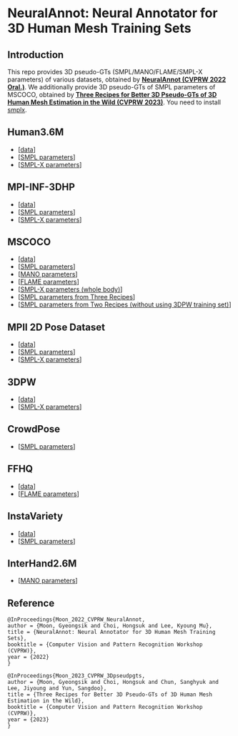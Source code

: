 
# **NeuralAnnot: Neural Annotator for 3D Human Mesh Training Sets**
  
## Introduction  
This repo provides 3D pseudo-GTs (SMPL/MANO/FLAME/SMPL-X parameters) of various datasets, obtained by **[NeuralAnnot (CVPRW 2022 Oral.)](https://arxiv.org/abs/2011.11232)**.
We additionally provide 3D pseudo-GTs of SMPL parameters of MSCOCO, obtained by **[Three Recipes for Better 3D Pseudo-GTs of 3D Human Mesh Estimation in the Wild (CVPRW 2023)](https://arxiv.org/abs/2304.04875)**.
You need to install [smplx](https://github.com/vchoutas/smplx).

  
## Human3.6M
* [[data](https://1drv.ms/f/s!All7gdNh7XE5kGrEdXkTKN3qWOmg?e=9NK66J)]
* [[SMPL parameters](https://1drv.ms/f/s!All7gdNh7XE5oRb-ZscrxlS75Ogb?e=EaFfQz)]
* [[SMPL-X parameters](https://1drv.ms/f/s!All7gdNh7XE5oQ-E-cnOwnQC7ULH?e=lJr5Cu)]

## MPI-INF-3DHP
* [[data](https://1drv.ms/f/s!All7gdNh7XE5kHg4RvaNVUo044UI?e=nv4Ljp)]
* [[SMPL parameters](https://1drv.ms/u/s!All7gdNh7XE5oREEmLHSgZC7H2FJ?e=gHiawa)]
* [[SMPL-X parameters](https://1drv.ms/u/s!All7gdNh7XE5oQ2J3nc4WBx3dMsP?e=7mhia6)]

## MSCOCO
* [[data](https://github.com/jin-s13/COCO-WholeBody)]
* [[SMPL parameters](https://1drv.ms/u/s!All7gdNh7XE5oXhoWkhBYo5dxJ5L?e=PH3fDh)]
* [[MANO parameters](https://1drv.ms/u/s!All7gdNh7XE5oX4zIfSMlbXoA0Lk?e=Orzx74)]
* [[FLAME parameters](https://1drv.ms/u/s!All7gdNh7XE5oX3BotSZg7o9ywMV?e=dNX0u5)]
* [[SMPL-X parameters (whole body)](https://1drv.ms/u/s!All7gdNh7XE5oXFjl3fMSvRDcC6n?e=kz88Tt)]
* [[SMPL parameters from Three Recipes](https://1drv.ms/u/s!All7gdNh7XE5ok_MbpyXsz7Ixd2o?e=TfddnQ)]
* [[SMPL parameters from Two Recipes (without using 3DPW training set)](https://1drv.ms/u/s!All7gdNh7XE5olIHaHg8IO2-I-eb?e=c3P0n6)]

## MPII 2D Pose Dataset
* [[data](https://1drv.ms/f/s!All7gdNh7XE5lhxh0Mmwlvk8jwkP?e=xAHPN5)]
* [[SMPL parameters](https://1drv.ms/u/s!All7gdNh7XE5oT8hDlseabdcCimf?e=v5zeFG)]
* [[SMPL-X parameters](https://1drv.ms/u/s!All7gdNh7XE5oTG8Vm1UgTW1lqWt?e=qlbL8U)]

## 3DPW
* [[data](https://1drv.ms/f/s!All7gdNh7XE5lVy4n0H6ACMSpr5W?e=IQSfDd)]
* [[SMPL-X parameters](https://1drv.ms/f/s!All7gdNh7XE5ogmCs6fNhhSYEZ51?e=oiKnnZ)]

## CrowdPose
* [[SMPL parameters](https://1drv.ms/f/s!All7gdNh7XE5oWN1_Y_zbV4WPgQ4?e=qoBp1X)]

## FFHQ
* [[data](https://1drv.ms/u/s!All7gdNh7XE5lk2nE8_hICp8C2Uf?e=65SQXA)]
* [[FLAME parameters](https://1drv.ms/u/s!All7gdNh7XE5oS2_yEbH86xswF0i?e=ENtP5v)]

## InstaVariety
* [[data](https://1drv.ms/f/s!All7gdNh7XE5lXb9V-2zrqm_Lv2x?e=UnbPI7)]
* [[SMPL parameters](https://1drv.ms/f/s!All7gdNh7XE5oST2yIbUq41ZAEbp?e=HE14Ov)]

## InterHand2.6M
* [[MANO parameters](https://mks0601.github.io/InterHand2.6M/)]


## 
## Reference  
```  
@InProceedings{Moon_2022_CVPRW_NeuralAnnot,  
author = {Moon, Gyeongsik and Choi, Hongsuk and Lee, Kyoung Mu},  
title = {NeuralAnnot: Neural Annotator for 3D Human Mesh Training Sets},  
booktitle = {Computer Vision and Pattern Recognition Workshop (CVPRW)},  
year = {2022}  
}  

@InProceedings{Moon_2023_CVPRW_3Dpseudpgts,  
author = {Moon, Gyeongsik and Choi, Hongsuk and Chun, Sanghyuk and Lee, Jiyoung and Yun, Sangdoo},  
title = {Three Recipes for Better 3D Pseudo-GTs of 3D Human Mesh Estimation in the Wild},  
booktitle = {Computer Vision and Pattern Recognition Workshop (CVPRW)},  
year = {2023}  
}  
```
